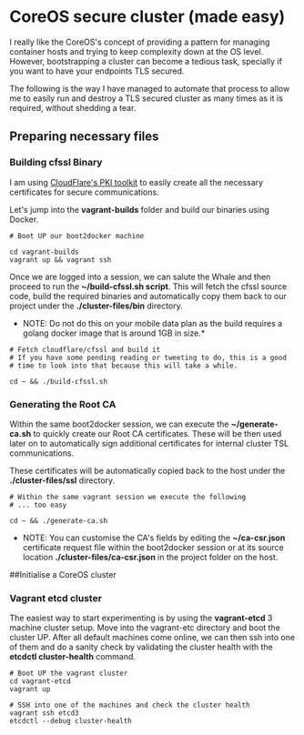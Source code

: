 # CoreOS secure cluster (made easy)
I really like the CoreOS's concept of providing a pattern for managing container hosts and trying to keep complexity down at the OS level. However, bootstrapping a cluster can become a tedious task, specially if you want to have your endpoints TLS secured.

The following is the way I have managed to automate that process to allow me to easily run and destroy a TLS secured cluster as many times as it is required, without shedding a tear.

## Preparing necessary files

### Building cfssl Binary

I am using [CloudFlare's PKI toolkit](https://cfssl.org/) to easily create all the necessary certificates
for secure communications.

 Let's jump into the **vagrant-builds** folder and build our binaries using Docker.
 
```shell
# Boot UP our boot2docker machine

cd vagrant-builds
vagrant up && vagrant ssh

```

Once we are logged into a session, we can salute the Whale and then proceed to run the **~/build-cfssl.sh script**. This will fetch the cfssl source code, build the required binaries and automatically copy them back to our project under the **./cluster-files/bin** directory.

* NOTE: Do not do this on your mobile data plan as the build requires a golang docker image that is around 1GB in size.*

```shell
# Fetch cloudflare/cfssl and build it 
# If you have some pending reading or tweeting to do, this is a good 
# time to look into that because this will take a while.

cd ~ && ./build-cfssl.sh

```

### Generating the Root CA

Within the same boot2docker session, we can execute the **~/generate-ca.sh** to quickly create our Root CA certificates. These will be then used later on to automatically sign additional certificates for internal cluster TSL communications. 

These certificates will be automatically copied back to the host under the **./cluster-files/ssl** directory.

```shell
# Within the same vagrant session we execute the following
# ... too easy

cd ~ && ./generate-ca.sh
```

* NOTE: You can customise the CA's fields by editing the **~/ca-csr.json** certificate request file within the boot2docker session or at its source location **./cluster-files/ca-csr.json** in the project folder on the host.

##Initialise a CoreOS cluster

### Vagrant etcd cluster

The easiest way to start experimenting is by using the **vagrant-etcd** 3 machine cluster setup. Move into the vagrant-etc directory and boot the cluster UP. After all default machines come online, we can then ssh into one of them and do a sanity check by validating the cluster health with the **etcdctl cluster-health** command.


```shell
# Boot UP the vagrant cluster
cd vagrant-etcd
vagrant up

# SSH into one of the machines and check the cluster health
vagrant ssh etcd3
etcdctl --debug cluster-health

```

